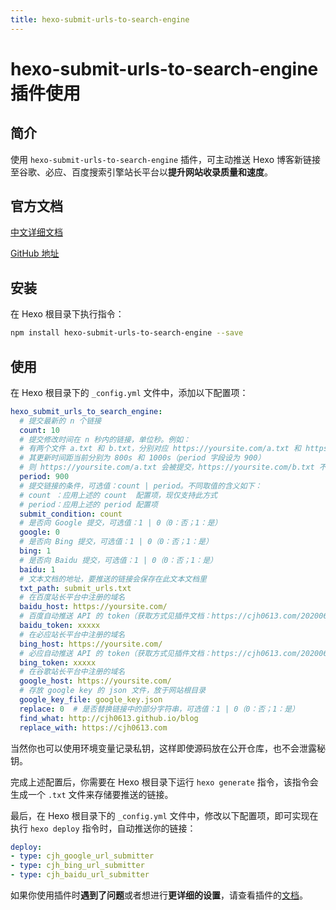 ```yaml
---
title: hexo-submit-urls-to-search-engine
---
```

# hexo-submit-urls-to-search-engine 插件使用 <Badge text="@cjh0613"/> <Badge text="Finish"/>

## 简介

使用 `hexo-submit-urls-to-search-engine` 插件，可主动推送 Hexo 博客新链接至谷歌、必应、百度搜索引擎站长平台以**提升网站收录质量和速度**。

## 官方文档

[中文详细文档](https://cjh0613.com/20200603HexoSubmitUrlsToSearchEngine.html)

[GitHub 地址](https://github.com/cjh0613/hexo-submit-urls-to-search-engine)

## 安装

在 Hexo 根目录下执行指令：

```bash
npm install hexo-submit-urls-to-search-engine --save
```

## 使用

在 Hexo 根目录下的 `_config.yml` 文件中，添加以下配置项：

```yaml
hexo_submit_urls_to_search_engine:
  # 提交最新的 n 个链接
  count: 10
  # 提交修改时间在 n 秒内的链接，单位秒。例如：
  # 有两个文件 a.txt 和 b.txt，分别对应 https://yoursite.com/a.txt 和 https://yoursite.com/b.txt
  # 其更新时间距当前分别为 800s 和 1000s（period 字段设为 900）
  # 则 https://yoursite.com/a.txt 会被提交，https://yoursite.com/b.txt 不会
  period: 900
  # 提交链接的条件，可选值：count | period。不同取值的含义如下：
  # count ：应用上述的 count  配置项，现仅支持此方式
  # period：应用上述的 period 配置项
  submit_condition: count
  # 是否向 Google 提交，可选值：1 | 0（0：否；1：是）
  google: 0
  # 是否向 Bing 提交，可选值：1 | 0（0：否；1：是）
  bing: 1
  # 是否向 Baidu 提交，可选值：1 | 0（0：否；1：是）
  baidu: 1
  # 文本文档的地址，要推送的链接会保存在此文本文档里
  txt_path: submit_urls.txt
  # 在百度站长平台中注册的域名
  baidu_host: https://yoursite.com/
  # 百度自动推送 API 的 token（获取方式见插件文档：https://cjh0613.com/20200603HexoSubmitUrlsToSearchEngine.html）
  baidu_token: xxxxx
  # 在必应站长平台中注册的域名
  bing_host: https://yoursite.com/
  # 必应自动推送 API 的 token（获取方式见插件文档：https://cjh0613.com/20200603HexoSubmitUrlsToSearchEngine.html）
  bing_token: xxxxx
  # 在谷歌站长平台中注册的域名
  google_host: https://yoursite.com/
  # 存放 google key 的 json 文件，放于网站根目录
  google_key_file: google_key.json
  replace: 0  # 是否替换链接中的部分字符串，可选值：1 | 0（0：否；1：是）
  find_what: http://cjh0613.github.io/blog
  replace_with: https://cjh0613.com
```


当然你也可以使用环境变量记录私钥，这样即使源码放在公开仓库，也不会泄露秘钥。

完成上述配置后，你需要在 Hexo 根目录下运行 `hexo generate` 指令，该指令会生成一个 `.txt` 文件来存储要推送的链接。

最后，在 Hexo 根目录下的 `_config.yml` 文件中，修改以下配置项，即可实现在执行 `hexo deploy` 指令时，自动推送你的链接：

```yaml
deploy:
- type: cjh_google_url_submitter
- type: cjh_bing_url_submitter
- type: cjh_baidu_url_submitter
```

如果你使用插件时**遇到了问题**或者想进行**更详细的设置**，请查看插件的[文档](https://cjh0613.com/20200603HexoSubmitUrlsToSearchEngine.html)。
